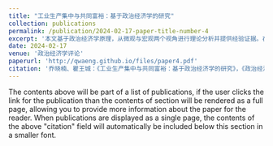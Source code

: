 ```yaml
---
title: "工业生产集中与共同富裕：基于政治经济学的研究"
collection: publications
permalink: /publication/2024-02-17-paper-title-number-4
excerpt: '本文基于政治经济学原理，从微观与宏观两个视角进行理论分析并提供经验证据。在微观视角下，随着国有及规模以上工业企业生产集中，劳动收入份额下降且人均工资上升，并且生产效率构成工业生产集中影响劳动收入份额的中介机制。在宏观视角下，国有和规模以上工业企业的生产集中将缩小行业工资差异，规模以下企业则具有更高劳动收入份额，工业生产集中还将推动劳动力从工业部门向第三产业转移。因此工业生产集中虽然会导致企业劳动收入份额下降，但有利于经济整体实现共同富裕。此外，本文还从所有制、政府与市场关系以及竞争政策方面提出兼顾效率提升与共同富裕的政策建议。'
date: 2024-02-17
venue: '政治经济学评论'
paperurl: 'http://qwaeng.github.io/files/paper4.pdf'
citation: '乔晓楠、瞿王城：《工业生产集中与共同富裕：基于政治经济学的研究》，《政治经济学评论》2024年第3期。'
---
```


The contents above will be part of a list of publications, if the user clicks the link for the publication than the contents of section will be rendered as a full page, allowing you to provide more information about the paper for the reader. When publications are displayed as a single page, the contents of the above "citation" field will automatically be included below this section in a smaller font.
